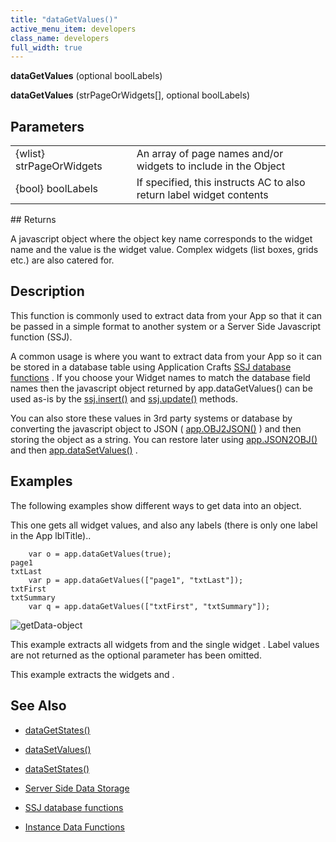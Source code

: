 ```yaml
---
title: "dataGetValues()"
active_menu_item: developers
class_name: developers
full_width: true
---
```



**dataGetValues** (optional boolLabels)

**dataGetValues** (strPageOrWidgets[], optional boolLabels)

## Parameters

<table>
<tr>
<td width="186">
{wlist} strPageOrWidgets

</td>
<td width="16">
</td>
<td width="678">
An array of page names and/or widgets to include in the Object

</td>
</tr>
<tr>
<td width="186">
{bool} boolLabels

</td>
<td width="16">
</td>
<td width="678">
If specified, this instructs AC to also return label widget contents

</td>
</tr>
</table>
## Returns

A javascript object where the object key name corresponds to the widget name and the value is the widget value. Complex widgets (list boxes, grids etc.) are also catered for.

## Description

This function is commonly used to extract data from your App so that it can be passed in a simple format to another system or a Server Side Javascript function (SSJ).

A common usage is where you want to extract data from your App so it can be stored in a database table using Application Crafts [SSJ database functions](../../../data-storage/server-side-data-storage/) . If you choose your Widget names to match the database field names then the javascript object returned by app.dataGetValues() can be used as-is by the [ssj.insert()](../../server-side-api/ssj-object/database/insert) and [ssj.update()](../../server-side-api/ssj-object/database/update) methods.

You can also store these values in 3rd party systems or database by converting the javascript object to JSON ( [app.OBJ2JSON()](../conversion-functions/json2text) ) and then storing the object as a string. You can restore later using [app.JSON2OBJ()](../conversion-functions/text2json) and then [app.dataSetValues()](datasetvalues.htm) .

## Examples

The following examples show different ways to get data into an object.

This one gets all widget values, and also any labels (there is only one label in the App lblTitle)..

        var o = app.dataGetValues(true);
    page1
    txtLast
        var p = app.dataGetValues(["page1", "txtLast"]);
    txtFirst
    txtSummary
        var q = app.dataGetValues(["txtFirst", "txtSummary"]);
   

![getData-object](/img/docs/getdata-object.png)

This example extracts all widgets from and the single widget . Label values are not returned as the optional parameter has been omitted.

This example extracts the widgets and .

## See Also

 - [dataGetStates()](datagetstates.htm)

 - [dataSetValues()](datasetvalues.htm)

 - [dataSetStates()](datasetstates.htm)

 - [Server Side Data Storage](../../../data-storage/server-side-data-storage/)

 - [SSJ database functions](../../../data-storage/server-side-data-storage/)

 - [Instance Data Functions](../instance-data-functions/)

